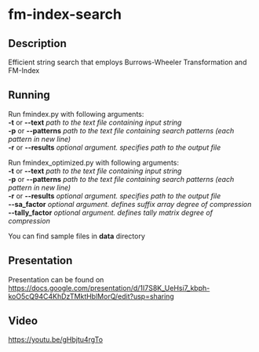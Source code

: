 # fm-index-search
## Description  
Efficient string search that employs Burrows-Wheeler Transformation and FM-Index  

## Running  
Run fmindex.py with following arguments:  
  **-t** or **--text**      *path to the text file containing input string*  
  **-p** or **--patterns**  *path to the text file containing search patterns (each pattern in new line)*  
  **-r** or **--results**   *optional argument. specifies path to the output file*  
  
Run fmindex_optimized.py with following arguments:  
  **-t** or **--text**      *path to the text file containing input string*  
  **-p** or **--patterns**  *path to the text file containing search patterns (each pattern in new line)*  
  **-r** or **--results**   *optional argument. specifies path to the output file*  
  **--sa_factor**   *optional argument. defines suffix array degree of compression*  
  **--tally_factor**   *optional argument. defines tally matrix degree of compression*  
  
You can find sample files in **data** directory

## Presentation
Presentation can be found on
https://docs.google.com/presentation/d/1I7S8K_UeHsi7_kbph-koO5cQ94C4KhDzTMktHblMorQ/edit?usp=sharing

## Video
https://youtu.be/gHbjtu4rgTo
